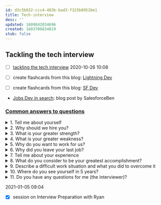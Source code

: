 ```yaml
---
id: d3c5b032-ccc4-483b-bad3-f325b8951be1
title: Tech-interview
desc: ''
updated: 1609842034696
created: 1603706834819
stub: false
---
```


## Tackling the tech interview

- [ ] [tackling the tech interview](https://web.microsoftstream.com/video/91399a16-3327-416c-b76c-a948e0e8cee1?channelId=00ec9f3b-2f35-40e6-aa1e-1bea6a625a79) 2020-10-26 10:08

- [ ] create flashcards from this blog: [Lightning Dev](https://www.salesforceben.com/30-salesforce-lightning-developer-interview-questions-answers/)
- [ ] create flashcards from this blog: [SF Dev](https://www.salesforceben.com/30-salesforce-developer-interview-questions-answers/)

- [Jobs Dev in search](https://www.salesforceben.com/salesforce-developers-the-most-in-demand-salesforce-job): blog post by SalesforceBen


### [Common answers to questions](https://docs.google.com/document/d/11z6pvtfISMzCInGJKlYu1l0gr96jsoXSF6woR4-aX1c/edit)

<details><summary>
1. Tell me about yourself
</summary>

## Overview Experience highlights
- I get interested in web development in order to build a website for myself and sell my art more than 10 years ago.
Basically, I learn HTML and CSS that is the basic foundation of web development. Since I’m passionate about learning I bought a book about JavaScript and JQuery that get me more into the Programming side of just ‘coding’.
I then joined a Bootcamp program and learnt both front-end with JS and back-end with C# and Java. I then got a job as a WordPress Developer and learn some PHP and MySQL databases even if I’ve been more oriented into front-end.
I discover React and fallen in love with building UI, I built some Apps and when looking for a position I discover Salesforce Platform and I saw a lot of potentialities while being contacted by Revolent.

- Values in Revolent:
Culture elements such as Revols for good (giving back)
9 weeks training program that leads to the Admin and Developer certification:
Admin:
Get the basics of SF platform such as -> org Setup
User Setup
Security and Access
Standard and Custom Objects
Customize the UI such as Page Layout, fields, tabs, processes (record types)
Platform Developer:
Review SF fundamentals
Data Modeling with how to find data with SOQL and SOSL, relationships
Logic and Processes: Declarative(Workflow rules, Approval Process, Lightning Flow: Process Builder and Flow Builder) Processes vs Programmatic development (Classes and Triggers and DML and testing)
UI
Testing
Debug and Deployment tools
Governor Limits and Save Order of Execution
Visualforce Pages, Aura and LWC


- Values in Salesforce:
First cloud computing company
Number 1 CRM (20% circa) with 150.000 companies
Fast-growing Company and huge potential need of platform experts in the next 5 years
Values: Ohana, trust, customer success, innovation, equality, giving back

- My three big  achievements:
Learning a new language
Build websites and Apps in React to solve some business need: go to:...
Passing the Platform Developer Certification exam
</details>

<details><summary>
2. Why should we hire you?
</summary>

Technical reasons: I know JS… I know the business from my previous experience/ passionate about your product, I CAN DO  x,y,z….

My strengths and technical point (why are they useful at work)
Willingness to learn
JavaScript
Documentation

My weakness and technical point (why are they useful at work)
Often when I do things I wait to deliver in order to make them even better (Perfectionist)
</details>

<details><summary>
3. What is your greater strength?
</summary>

Technically: JS and understand what is not working in general (BS detector).
</details>

<details><summary>
4. What is your greater weakness?
</summary>

I'm sincere (sometime is better don't talk) and sometimes I'm a perfectionist (I can stay too long on a things since is working and I want to make it even better and better and ...)
</details>

<details><summary>
5. Why do you want to work for us?
</summary>
**Lorem ipsum dolor sit amet...**
</details>


<details><summary>
6. Why did you leave your last job?
</summary>

After almost 3 years at ClickReturn and after I develop good technical expertise in WP, I spoke to my Director (owner) about my role and future directions/projects.
What came out is that my Director want me to spend more time to develop more SEO and Social Media manager skills, and I instead want to do more programming work.
I started to learn to REACT with javascript and when I was reading and looking for an opportunity I discover Salesforce
</details>


<details><summary>
7. Tell me about your experience
</summary>
**Lorem ipsum dolor sit amet...**
</details>

<details><summary>
8. What do you consider to be your greatest accomplishment?
</summary>

==More practical point of view==: Learning to use JavaScript (even with React) to build client-side App to solve a business need.
==More High level== Understand the basics of programming: Procedure -> decision -> loop.
Or
==Structured programming is based on three control structures: sequence, selection, and repetition==
[Structure Program Theorem wiki](https://en.wikipedia.org/wiki/Structured_program_theorem)
</details>

<details><summary>
9. Describe a difficult work situation and what you did to overcome it
</summary>

I had a different viewpoint on a possible technical solution for a customer’s website with my designer.
I thought that since he was a designer he has no much say about that so we argue for a bit.
I then remember I was reading about self-development and cognitive bias so I tried instead to listen again his reasons propose as well mine and see what was good from both and reasoning together about pros and cons of both approaches and I suggested a Weighted Average Decision Matrix (WADM).
The basic idea here is to rationalize the decision-making process and not be lead by emotions.
</details>


<details><summary>
10. Where do you see yourself in 5 years?
</summary>
Get JS certification, Platform Developer 2, (hopefully building app on the Heroku Platform in NoodeJS) learn about Integrations and APIs.
</details>

<details><summary>
11. Do you have any questions for me (the interviewer)?
</summary>

What a day working day looks like?
Which are the activities of the top line in the next months?
Which Project Management style are you using? Waterfall/AGile? Scrum, kanban… etc
What are your metrics in evaluating an employee?
Which big challenges are you facing today…
Are you embracing disagreement?
</details>

2021-01-05 09:04
- [x] session on Interview Preparation with Ryan